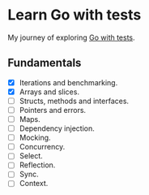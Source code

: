# Learn Go with tests
My journey of exploring [Go with tests](https://quii.gitbook.io/learn-go-with-tests/).

## Fundamentals
- [X] Iterations and benchmarking.
- [X] Arrays and slices.
- [ ] Structs, methods and interfaces.
- [ ] Pointers and errors.
- [ ] Maps.
- [ ] Dependency injection.
- [ ] Mocking.
- [ ] Concurrency.
- [ ] Select.
- [ ] Reflection.
- [ ] Sync.
- [ ] Context.
